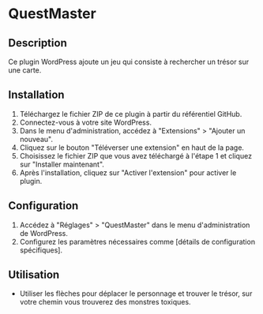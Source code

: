 # QuestMaster

## Description

Ce plugin WordPress ajoute un jeu qui consiste à rechercher un trésor sur une carte.

## Installation

1. Téléchargez le fichier ZIP de ce plugin à partir du référentiel GitHub.
2. Connectez-vous à votre site WordPress.
3. Dans le menu d'administration, accédez à "Extensions" > "Ajouter un nouveau".
4. Cliquez sur le bouton "Téléverser une extension" en haut de la page.
5. Choisissez le fichier ZIP que vous avez téléchargé à l'étape 1 et cliquez sur "Installer maintenant".
6. Après l'installation, cliquez sur "Activer l'extension" pour activer le plugin.

## Configuration

1. Accédez à "Réglages" > "QuestMaster" dans le menu d'administration de WordPress.
2. Configurez les paramètres nécessaires comme [détails de configuration spécifiques].

## Utilisation

- Utiliser les flèches pour déplacer le personnage et trouver le trésor, sur votre chemin vous trouverez des monstres toxiques.
